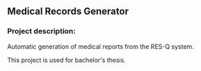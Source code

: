 ## Medical Records Generator

### Project description: 
Automatic generation of medical reports from the RES-Q system.

This project is used for bachelor's thesis.